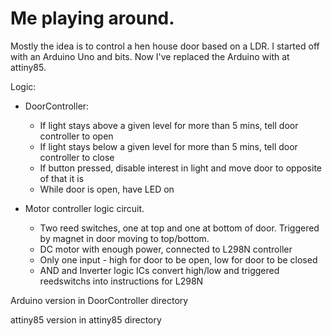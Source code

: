 # Me playing around.

Mostly the idea is to control a hen house door based on a LDR. I started off with an Arduino Uno and bits. Now I've replaced the Arduino with at attiny85.

Logic:
* DoorController:
  - If light stays above a given level for more than 5 mins, tell door controller to open  
  - If light stays below a given level for more than 5 mins, tell door controller to close
  - If button pressed, disable interest in light and move door to opposite of that it is
  - While door is open, have LED on

* Motor controller logic circuit.
  - Two reed switches, one at top and one at bottom of door. Triggered by magnet in door moving to top/bottom.
  - DC motor with enough power, connected to L298N controller
  - Only one input - high for door to be open, low for door to be closed
  - AND and Inverter logic ICs convert high/low and triggered reedswitchs into instructions for L298N

Arduino version in DoorController directory

attiny85 version in attiny85 directory
